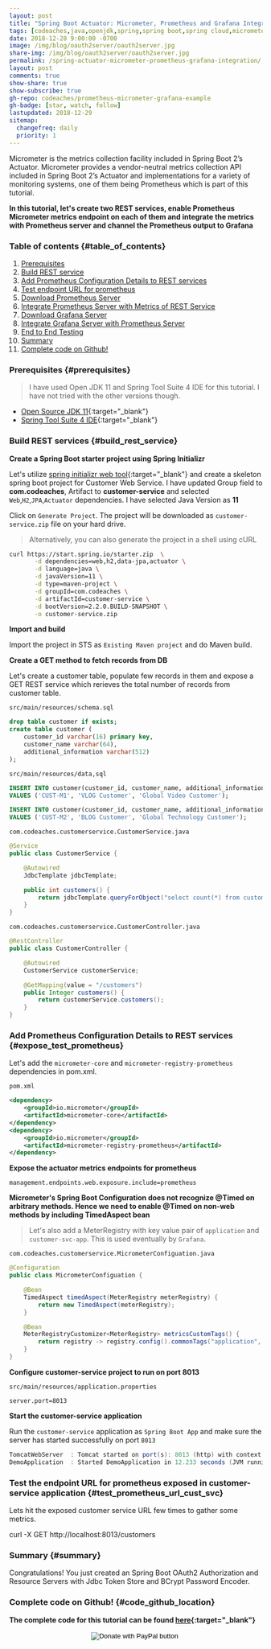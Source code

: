 ```yaml
---
layout: post
title: "Spring Boot Actuator: Micrometer, Prometheus and Grafana Integration"
tags: [codeaches,java,openjdk,spring,spring boot,spring cloud,micrometer,prometheus,grafana,professional,rstats,r-bloggers,tutorial, popular]
date: 2018-12-28 9:00:00 -0700
image: /img/blog/oauth2server/oauth2server.jpg
share-img: /img/blog/oauth2server/oauth2server.jpg
permalink: /spring-actuator-micrometer-prometheus-grafana-integration/
layout: post
comments: true
show-share: true
show-subscribe: true
gh-repo: codeaches/prometheus-micrometer-grafana-example
gh-badge: [star, watch, follow]
lastupdated: 2018-12-29
sitemap:
  changefreq: daily
  priority: 1
---
```


Micrometer is the metrics collection facility included in Spring Boot 2’s Actuator. Micrometer provides a vendor-neutral metrics collection API included in Spring Boot 2’s Actuator and implementations for a variety of monitoring systems, one of them being Prometheus which is part of this tutorial.

**In this tutorial, let's create two REST services, enable Prometheus Micrometer metrics endpoint on each of them and integrate the metrics with Prometheus server and channel the Prometheus output to Grafana**

### Table of contents {#table_of_contents}

1. [Prerequisites](#prerequisites)
2. [Build REST service](#build_rest_service)
3. [Add Prometheus Configuration Details to REST services](#expose_test_prometheus)
4. [Test endpoint URL for prometheus](#test_prometheus_url_cust_svc)
4. [Download Prometheus Server](#download_prometheus)
5. [Integrate Prometheus Server with Metrics of REST Service](#integrate_prometheus_app_metrics)
6. [Download Grafana Server](#download_grafana)
7. [Integrate Grafana Server with Prometheus Server](#integrate_grafanaprometheus)
8. [End to End Testing](#end_to_end_testing)
9. [Summary](#summary)
10. [Complete code on Github!](#code_github_location)

### Prerequisites {#prerequisites}

>I have used Open JDK 11 and Spring Tool Suite 4 IDE for this tutorial. I have not tried with the other versions though.

 - [Open Source JDK 11](https://jdk.java.net/11){:target="_blank"}
 - [Spring Tool Suite 4 IDE](https://spring.io/tools){:target="_blank"}

### Build REST services {#build_rest_service}

**Create a Spring Boot starter project using Spring Initializr**

Let's utilize [spring initializr web tool](https://start.spring.io/){:target="_blank"} and create a skeleton spring boot project for Customer Web Service. I have updated Group field to **com.codeaches**, Artifact to **customer-service** and selected `Web`,`H2`,`JPA`,`Actuator` dependencies. I have selected Java Version as **11**

Click on `Generate Project`. The project will be downloaded as `customer-service.zip` file on your hard drive.

>Alternatively, you can also generate the project in a shell using cURL

```sh
curl https://start.spring.io/starter.zip  \
       -d dependencies=web,h2,data-jpa,actuator \
       -d language=java \
       -d javaVersion=11 \
       -d type=maven-project \
       -d groupId=com.codeaches \
       -d artifactId=customer-service \
       -d bootVersion=2.2.0.BUILD-SNAPSHOT \
       -o customer-service.zip
```

**Import and build**

Import the project in STS as `Existing Maven project` and do Maven build.

**Create a GET method to fetch records from DB**

Let's create a customer table, populate few records in them and expose a GET REST service which rerieves the total number of records from customer table.

`src/main/resources/schema.sql`

```sql
drop table customer if exists;
create table customer (
    customer_id varchar(16) primary key,
    customer_name varchar(64),
    additional_information varchar(512)
);
```

`src/main/resources/data,sql`

```sql
INSERT INTO customer(customer_id, customer_name, additional_information) 
VALUES ('CUST-M1', 'VLOG Customer', 'Global Video Customer');

INSERT INTO customer(customer_id, customer_name, additional_information) 
VALUES ('CUST-M2', 'BLOG Customer', 'Global Technology Customer');
```

`com.codeaches.customerservice.CustomerService.java`

```java
@Service
public class CustomerService {

    @Autowired
    JdbcTemplate jdbcTemplate;

    public int customers() {
        return jdbcTemplate.queryForObject("select count(*) from customer", Integer.class);
    }
}
```

`com.codeaches.customerservice.CustomerController.java`

```java
@RestController
public class CustomerController {

    @Autowired
    CustomerService customerService;

    @GetMapping(value = "/customers")
    public Integer customers() {
        return customerService.customers();
    }
}
```

### Add Prometheus Configuration Details to REST services {#expose_test_prometheus}

Let's add the `micrometer-core` and `micrometer-registry-prometheus` dependencies in pom.xml.

`pom.xml`

```xml
<dependency>
    <groupId>io.micrometer</groupId>
    <artifactId>micrometer-core</artifactId>
</dependency>
<dependency>
    <groupId>io.micrometer</groupId>
    <artifactId>micrometer-registry-prometheus</artifactId>
</dependency>
```

**Expose the actuator metrics endpoints for prometheus**

```properties
management.endpoints.web.exposure.include=prometheus
```

**Micrometer's Spring Boot Configuration does not recognize @Timed on arbitrary methods. Hence we need to enable @Timed on non-web methods by including TimedAspect bean**

>Let's also add a MeterRegistry with key value pair of `application` and `customer-svc-app`. This is used eventually by `Grafana`.

`com.codeaches.customerservice.MicrometerConfiguation.java`

```java
@Configuration
public class MicrometerConfiguation {

    @Bean
    TimedAspect timedAspect(MeterRegistry meterRegistry) {
        return new TimedAspect(meterRegistry);
    }

    @Bean
    MeterRegistryCustomizer<MeterRegistry> metricsCustomTags() {
        return registry -> registry.config().commonTags("application", "customer-svc-app");
    }
}
```
 
**Configure customer-service project to run on port 8013**

`src/main/resources/application.properties`

```properties
server.port=8013
```

**Start the customer-service application**

Run the `customer-service` application as `Spring Boot App` and make sure the server has started successfully on port `8013`

```java
TomcatWebServer  : Tomcat started on port(s): 8013 (http) with context path ''
DemoApplication  : Started DemoApplication in 12.233 seconds (JVM running for 14.419)
```

### Test the endpoint URL for prometheus exposed in customer-service application {#test_prometheus_url_cust_svc}

Lets hit the exposed customer service URL few times to gather some metrics.

curl -X GET http://localhost:8013/customers


### Summary {#summary}

Congratulations! You just created an Spring Boot OAuth2 Authorization and Resource Servers with Jdbc Token Store and BCrypt Password Encoder.

### Complete code on Github! {#code_github_location}

**The complete code for this tutorial can be found [here](https://github.com/codeaches/oauth2-and-resource-servers){:target="_blank"}**

<form action="https://www.paypal.com/cgi-bin/webscr" method="post"
    target="_top" style="text-align: center;">
    <input type="hidden" name="cmd" value="_donations" /> <input
        type="hidden" name="business" value="FLER29DWAYJ58" /> <input
        type="hidden" name="currency_code" value="USD" /> <input type="image"
        src="https://www.paypalobjects.com/en_US/i/btn/btn_donateCC_LG.gif"
        border="0" name="submit"
        title="PayPal - The safer, easier way to donate"
        alt="Donate with PayPal button" /> <img alt="" border="0"
        src="https://www.paypal.com/en_US/i/scr/pixel.gif" width="1"
        height="1" />
</form>